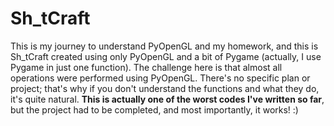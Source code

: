 # Sh_tCraft
This is my journey to understand PyOpenGL and my homework, and this is Sh_tCraft created using only PyOpenGL and a bit of Pygame (actually, I use Pygame in just one function). The challenge here is that almost all operations were performed using PyOpenGL.
There's no specific plan or project; that's why if you don't understand the functions and what they do, it's quite natural. **This is actually one of the worst codes I've written so far**, but the project had to be completed, and most importantly, it works! :)
